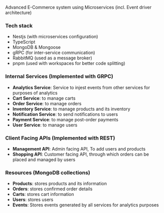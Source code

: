 Advanced E-Commerce system using Microservices (incl. Event driver architecture)

### Tech stack
<ul>
<li>Nestjs (with microservices configuration)</li>
<li>TypeScript</li>
<li>MongoDB & Mongoose</li>
<li>gRPC (for inter-service communication)</li>
<li>RabbitMQ (used as a message broker) </li>
<li>pnpm (used with workspaces for better code splitting) </li>
</ul>

### Internal Services (Implemented with GRPC)
<ul>
<li><b>Analytics Service</b>: Service to injest events from other services for purposes of analytics </li>
<li><b>Cart Service</b>: to manage carts</li>
<li><b>Order Service</b>: to manage orders</li>
<li><b>Inventory Service</b>: to manage products and its inventory </li>
<li><b>Notification Service</b>: to send notifications to users </li>
<li><b>Payment Service</b>: to manage post-order payments </li>
<li><b>User Service</b>: to manage users</li>
</ul>

### Client Facing APIs (Implemented with REST)
<ul>
<li><b>Management API</b>: Admin facing API, To add users and products</li>
<li><b>Shopping API</b>: Customer facing API, through which orders can be placed and managed by users</li>
</ul>

### Resources (MongoDB collections)
<ul>
<li><b>Products</b>: stores products and its information</li>
<li><b>Orders</b>: stores confirmed order details</li>
<li><b>Carts</b>: stores cart information</li>
<li><b>Users</b>: stores users</li>
<li><b>Events</b>: Stores events generated by all services for analytics purposes</li>
</ul>
